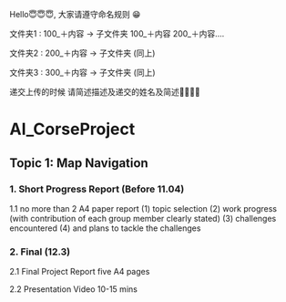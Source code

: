 Hello😇😇😇, 大家请遵守命名规则 😁

文件夹1 : 100_＋内容 -> 子文件夹 100_＋内容  200_＋内容....

文件夹2 : 200_＋内容 -> 子文件夹 (同上)

文件夹3 : 300_＋内容 -> 子文件夹 (同上)

递交上传的时候 请简述描述及递交的姓名及简述🙏🙏🙏🙏

# AI_CorseProject
## Topic 1: Map Navigation
### 1. Short Progress Report (Before 11.04)

1.1 no more than 2 A4 paper report
(1) topic selection
(2) work progress (with contribution of each group member clearly stated)
(3) challenges encountered
(4) and plans to tackle the challenges

### 2. Final (12.3)
2.1 Final Project Report five A4 pages

2.2 Presentation Video 10-15 mins
